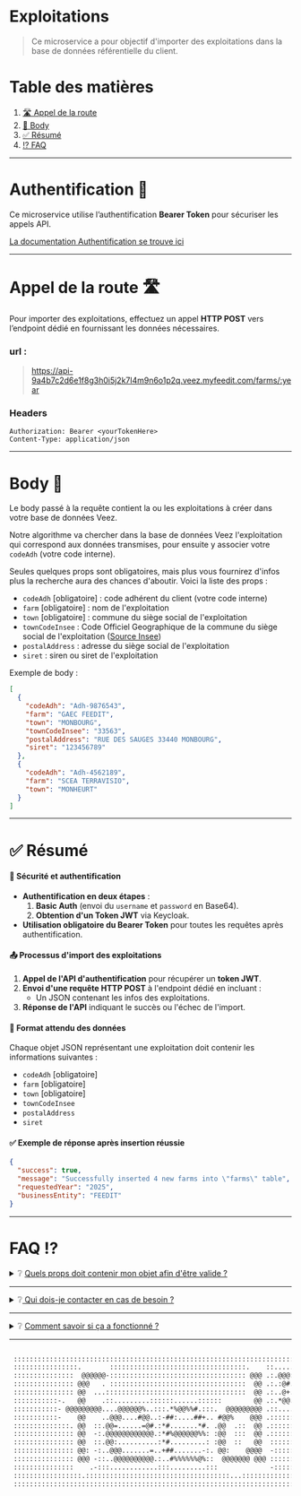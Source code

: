 # Exploitations

> Ce microservice a pour objectif d'importer des exploitations dans la base de données référentielle du client.

# Table des matières

1. [🛣️ Appel de la route](#appel-route)
2. [📖 Body](#body)
3. [✅ Résumé](#resume)
4. [⁉️ FAQ](#faq)

---

# Authentification 🪪

Ce microservice utilise l’authentification **Bearer Token** pour sécuriser les appels API.

[La documentation Authentification se trouve ici](authentification.md)

---

# <a id="appel-route"></a> Appel de la route 🛣️

Pour importer des exploitations, effectuez un appel **HTTP POST** vers l’endpoint dédié en fournissant les données nécessaires.

### url :

> https://api-9a4b7c2d6e1f8g3h0i5j2k7l4m9n6o1p2q.veez.myfeedit.com/farms/:year

### Headers

```http
Authorization: Bearer <yourTokenHere>
Content-Type: application/json
```

---

# <a id="body"></a> Body 📖

Le body passé à la requête contient la ou les exploitations à créer dans votre base de données Veez.

Notre algorithme va chercher dans la base de données Veez l'exploitation qui correspond aux données transmises, pour ensuite y associer votre `codeAdh` (votre code interne).

Seules quelques props sont obligatoires, mais plus vous fournirez d'infos plus la recherche aura des chances d'aboutir. Voici la liste des props :

- `codeAdh` [obligatoire] : code adhérent du client (votre code interne)
- `farm` [obligatoire] : nom de l'exploitation
- `town` [obligatoire] : commune du siège social de l'exploitation
- `townCodeInsee` : Code Officiel Geographique de la commune du siège social de l'exploitation ([Source Insee](https://www.insee.fr/fr/information/8377162))
- `postalAddress` : adresse du siège social de l'exploitation
- `siret` : siren ou siret de l'exploitation

Exemple de body :

```json
[
  {
    "codeAdh": "Adh-9876543",
    "farm": "GAEC FEEDIT",
    "town": "MONBOURG",
    "townCodeInsee": "33563",
    "postalAddress": "RUE DES SAUGES 33440 MONBOURG",
    "siret": "123456789"
  },
  {
    "codeAdh": "Adh-4562189",
    "farm": "SCEA TERRAVISIO",
    "town": "MONHEURT"
  }
]
```

---

# ✅ <a id="resume"></a> Résumé

#### 🔐 Sécurité et authentification

- **Authentification en deux étapes** :
  1. **Basic Auth** (envoi du `username` et `password` en Base64).
  2. **Obtention d'un Token JWT** via Keycloak.
- **Utilisation obligatoire du Bearer Token** pour toutes les requêtes après authentification.

#### 📤 Processus d'import des exploitations

1. **Appel de l'API d'authentification** pour récupérer un **token JWT**.
2. **Envoi d'une requête HTTP POST** à l'endpoint dédié en incluant :
   - Un JSON contenant les infos des exploitations.
3. **Réponse de l'API** indiquant le succès ou l'échec de l'import.

#### 📌 Format attendu des données

Chaque objet JSON représentant une exploitation doit contenir les informations suivantes :

- `codeAdh` [obligatoire]
- `farm` [obligatoire]
- `town` [obligatoire]
- `townCodeInsee`
- `postalAddress`
- `siret`

#### ✅ Exemple de réponse après insertion réussie

```json
{
  "success": true,
  "message": "Successfully inserted 4 new farms into \"farms\" table",
  "requestedYear": "2025",
  "businessEntity": "FEEDIT"
}
```

---

# <a id="faq"></a> FAQ ⁉️

<details>
	<summary>❔ <u>Quels props doit contenir mon objet afin d'être valide ?</u></summary>
	
	Chaque objet doit au moins contenir :
	
- `codeAdh`
- `farm`
- `town`
</details>

---

<details>
	<summary>❔<u> Qui dois-je contacter en cas de besoin ?</u></summary>
	
	L'équipe Feed'it se fera un plaisir de répondre a toutes les questions ! (contact@feed-it.io)
</details>

---

<details>
<summary>❔ <u>Comment savoir si ça a fonctionné ?</u></summary>
	
	Une réponse sera fournie une fois l'insertion terminée.
<pre>
{
	"message": "Successfully inserted 7 farms in 2025 for FEEDIT"
}
</pre>
</details>

---

```txt

 :::::::::::::::::::::::::::::::::::::::::::::::::::::::::::::::::::::::::::::::::::::::::::::::::::::::
 ::::::::::::::::.       ::::::::::::::::::::::::::::::::::.    ::.....:::::::::::::::::::::::::::::::::
 :::::::::::::::  @@@@@@-:::::::::::::::::::::::::::::::::: @@@ .:.@@@:::.    .:::::::::::::::::::::::::
 ::::::::::::::: @@@   . ::::::::::::::::::::::::::::::::::  @@ .:.:@#.:: %@@%.::    .::::::::::::::::::
 ::::::::::::::: @@  ...:::::::::::::::::::::::::::::::::::  @@ .:..@+.:-.-@@..::.@@@ ::::::::::::::::::
 :::::::::::-.   @@    .::.........::::::......::::::        @@ .:.*@@.::.    .   .@     .::::::::::::::
 :::::::::::- @@@@@@@@@....@@@@@@%..:::.*%@@%%#.:::.  @@@@@@@@@ .::....::.+@@..@@@@@@@@@@.::::::::::::::
 :::::::::::-    @@    ..@@@....#@@..:-##:....##+.. #@@%    @@@ .::::::::. %% .   :@     .::::::::::::::
 ::::::::::::::. @@  ::.@@=......=@#.:*#.......*#. .@@  .::  @@ .::::::::. %% .:. @@. ..::::::::::::::::
 ::::::::::::::: @@  -:.@@@@@@@@@@@@.:*#%@@@@@@%%: :@@  :::  @@ .::::::::. %% .:. @@: ::::::::::::::::::
 ::::::::::::::: @@  ::.@@:..........:*#.........: :@@  ::   @@  ::::::::. %% .:. @@. ::::::::::::::::::
 ::::::::::::::: @@: -:..@@@.......=..+##.......-:. @@:    @@@@  -:::::::. %% .:: @@:     ::::::::::::::
 ::::::::::::::: @@@ -::..@@@@@@@@@@.:..#%%%%%%@%::  @@@@@@@ @@@ ::::::::..@@=.:: #@@@@@@ ::::::::::::::
 :::::::::::::::    .-:::............:::.........:::             -::::::::    .::.        ::::::::::::::
 :::::::::::::::::.::::::::::::::::::::::::::::::::::::...::::::::::::::::::::::::::...:::::::::::::::::
 :::::::::::::::::::::::::::::::::::::::::::::::::::::::::::::::::::::::::::::::::::::::::::::::::::::::

```
